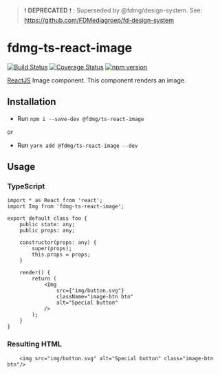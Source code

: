 > :exclamation: **DEPRECATED** :exclamation: : Superseded by @fdmg/design-system. See: https://github.com/FDMediagroep/fd-design-system

# fdmg-ts-react-image

[![Build Status](https://travis-ci.org/FDMediagroep/fdmg-ts-react-image.svg?branch=master)](https://travis-ci.org/FDMediagroep/fdmg-ts-react-image)
[![Coverage Status](https://coveralls.io/repos/github/FDMediagroep/fdmg-ts-react-image/badge.svg?branch=master)](https://coveralls.io/github/FDMediagroep/fdmg-ts-react-image?branch=master)
[![npm version](https://badge.fury.io/js/%40fdmg%2Fts-react-image.svg)](https://badge.fury.io/js/%40fdmg%2Fts-react-image)


[ReactJS](https://reactjs.org/) Image component. This component renders an image.

## Installation
- Run `npm i --save-dev @fdmg/ts-react-image`

or

- Run `yarn add @fdmg/ts-react-image --dev`

## Usage
### TypeScript
```
import * as React from 'react';
import Img from 'fdmg-ts-react-image';

export default class foo {
    public state: any;
    public props: any;

    constructor(props: any) {
        super(props);
        this.props = props;
    }

    render() {
        return (
            <Img
                src={"img/button.svg"} 
                className="image-btn btn"
                alt="Special button"
            />
        );
    }
}
```

### Resulting HTML
```
    <img src="img/button.svg" alt="Special button" class="image-btn btn"/>
```
